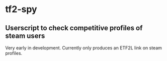 # tf2-spy
## Userscript to check competitive profiles of steam users

Very early in development. Currently only produces an ETF2L link on steam profiles.
